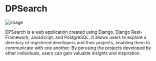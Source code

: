 # DPSearch

![image](https://user-images.githubusercontent.com/97419269/226571033-3f68af72-1a6d-4ef4-b43b-86a18b30e357.png)




 DPSearch is a web application created using Django, Django Rest-Framework, JavaScript, and PostgreSQL. It allows users to explore a directory of registered developers and their projects, enabling them to communicate with one another. By perusing the projects developed by other individuals, users can gain valuable insights and inspiration.

